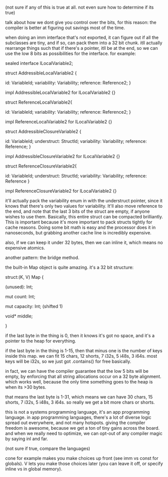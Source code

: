 (not sure if any of this is true at all. not even sure how to determine
if its true)

talk about how we dont give you control over the bits, for this reason:
the compiler is better at figuring out savings most of the time.

when doing an imm interface that\'s not exported, it can figure out if
all the subclasses are tiny, and if so, can pack them into a 32 bit
chunk. itll actually rearrange things such that if there\'s a pointer,
itll be at the end, so we can use the low 8 bits as possibilities for
the interface. for example:

sealed interface ILocalVariable2;

struct AddressibleLocalVariable2 {

id: VariableId; variability: Variability; reference: Reference2; }

impl AddressibleLocalVariable2 for ILocalVariable2 {}

struct ReferenceLocalVariable2{

id: VariableId; variability: Variability; reference: Reference2; }

impl ReferenceLocalVariable2 for ILocalVariable2 {}

struct AddressibleClosureVariable2 {

id: VariableId; understruct: StructId; variability: Variability;
reference: Reference; }

impl AddressibleClosureVariable2 for ILocalVariable2 {}

struct ReferenceClosureVariable2{

id: VariableId; understruct: StructId; variability: Variability;
reference: Reference }

impl ReferenceClosureVariable2 for ILocalVariable2 {}

it\'ll actually pack the variability enum in with the understruct
pointer, since it knows that there\'s only two values for variability.
It\'ll also move reference to the end, and note that the last 3 bits of
the struct are empty, if anyone wishes to use them. Basically, this
entire struct can be compacted brilliantly. This is important because
it\'s more important to pack structs tightly for cache reasons. Doing
some bit math is easy and the processor does it in nanoseconds, but
grabbing another cache line is incredibly expensive.

also, if we can keep it under 32 bytes, then we can inline it, which
means no expensive atomics.

another pattern: the bridge method.

the built-in Map object is quite amazing. it\'s a 32 bit structure:

struct:(K, V) Map {

(unused): Int;

mut count: Int;

mut capacity: Int; (shifted 1)

void\* middle;

}

if the last byte in the thing is 0, then it knows it\'s got no space,
and it\'s a pointer to the heap for everything.

if the last byte in the thing is 1-15, then that minus one is the number
of keys inside this map. we can fit 15 chars, 12 shorts, 7 i32s, 5 i48s,
3 i64s. most keys will be i32s, so we just got .contains() for free
basically.

in fact, we can have the compiler guarantee that the low 5 bits will be
empty, by enforcing that all string allocations occur on a 32 byte
alignment. which works well, because the only time something goes to the
heap is when its \>30 bytes.

that means the last byte is 1-31, which means we can have 30 chars, 15
shorts, 7 i32s, 5 i48s, 3 i64s. so really we get a bit more chars or
shorts.

this is not a systems programming language, it\'s an app programming
language. in app programming languages, there\'s a lot of diverse logic
spread out everywhere, and not many hotspots. giving the compiler
freedom is awesome, because we get a ton of tiny gains across the board.
and when we really need to optimize, we can opt-out of any compiler
magic by saying inl and far.

(not sure if true, compare the languages)

cone for example makes you make choices up front (see imm vs const for
globals). V lets you make those choices later (you can leave it off, or
specify inline vs in global memory).
